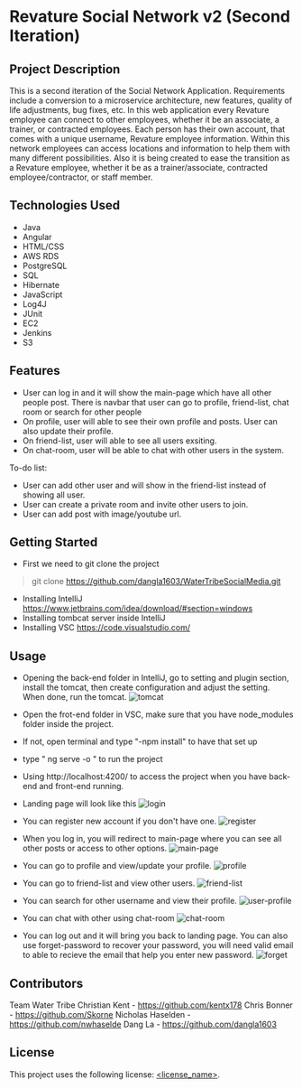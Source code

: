 # Revature Social Network v2 (Second Iteration)

## Project Description

This is a second iteration of the Social Network Application. Requirements include a conversion to a microservice architecture, new features, quality of life adjustments, bug fixes, etc. In this web application every Revature employee can connect to other employees, whether it be an associate, a trainer, or contracted employees. Each person has their own account, that comes with a unique username, Revature employee information. Within this network employees can access locations and information to help them with many different possibilities. Also it is being created to ease the transition as a Revature employee, whether it be as a trainer/associate, contracted employee/contractor, or staff member.

## Technologies Used

* Java
* Angular
* HTML/CSS
* AWS RDS
* PostgreSQL
* SQL
* Hibernate
* JavaScript
* Log4J
* JUnit
* EC2
* Jenkins
* S3

## Features

* User can log in and it will show the main-page which have all other people post. There is navbar that user can go to profile, friend-list, chat room or search for other people
* On profile, user will able to see their own profile and posts. User can also update their profile.
* On friend-list, user will able to see all users exsiting.
* On chat-room, user will be able to chat with other users in the system.


To-do list:
* User can add other user and will show in the friend-list instead of showing all user.
* User can create a private room and invite other users to join.
* User can add post with image/youtube url.

## Getting Started
* First we need to git clone the project
> git clone https://github.com/dangla1603/WaterTribeSocialMedia.git
* Installing IntelliJ https://www.jetbrains.com/idea/download/#section=windows
* Installing tombcat server inside IntelliJ
* Installing VSC https://code.visualstudio.com/


## Usage

* Opening the back-end folder in IntelliJ, go to setting and plugin section, install the tomcat, then create configuration and adjust the setting. When done, run the tomcat.
![tomcat](https://user-images.githubusercontent.com/43182305/115811185-df41bc00-a3b4-11eb-8a66-3e5a9d48935a.PNG)

* Open the frot-end folder in VSC, make sure that you have node_modules folder inside the project.
* If not, open terminal and type "-npm install" to have that set up
* type " ng serve -o " to run the project

* Using http://localhost:4200/ to access the project when you have back-end and front-end running.
* Landing page will look like this
![login](https://user-images.githubusercontent.com/43182305/115811098-bb7e7600-a3b4-11eb-8769-a386cb06e619.PNG)

* You can register new account if you don't have one.
![register](https://user-images.githubusercontent.com/43182305/115811128-c46f4780-a3b4-11eb-8179-8696b167ffd9.PNG)

* When you log in, you will redirect to main-page where you can see all other posts or access to other options.
![main-page](https://user-images.githubusercontent.com/43182305/115811106-bcafa300-a3b4-11eb-8466-ec7bdc50b260.PNG)

* You can go to profile and view/update your profile.
![profile](https://user-images.githubusercontent.com/43182305/115811114-bfaa9380-a3b4-11eb-8e03-c181ba2cc941.PNG)

* You can go to friend-list and view other users.
![friend-list](https://user-images.githubusercontent.com/43182305/115811118-c0dbc080-a3b4-11eb-9626-1d89acc399f4.PNG)

* You can search for other username and view their profile.
![user-profile](https://user-images.githubusercontent.com/43182305/115811124-c33e1a80-a3b4-11eb-82ab-1f9aef15d5ae.PNG)

* You can chat with other using chat-room
![chat-room](https://user-images.githubusercontent.com/43182305/115811121-c20ced80-a3b4-11eb-861b-8baafdf6256f.PNG)

* You can log out and it will bring you back to landing page. You can also use forget-password to recover your password, you will need valid email to able to recieve the email that help you enter new password.
![forget](https://user-images.githubusercontent.com/43182305/115811129-c5a07480-a3b4-11eb-9d7f-8ae2c98abe82.PNG)

## Contributors
  Team Water Tribe
    Christian Kent      - https://github.com/kentx178
    Chris Bonner        - https://github.com/Skorne
    Nicholas Haselden   - https://github.com/nwhaselde
    Dang La             - https://github.com/dangla1603

## License

This project uses the following license: [<license_name>](<link>).
